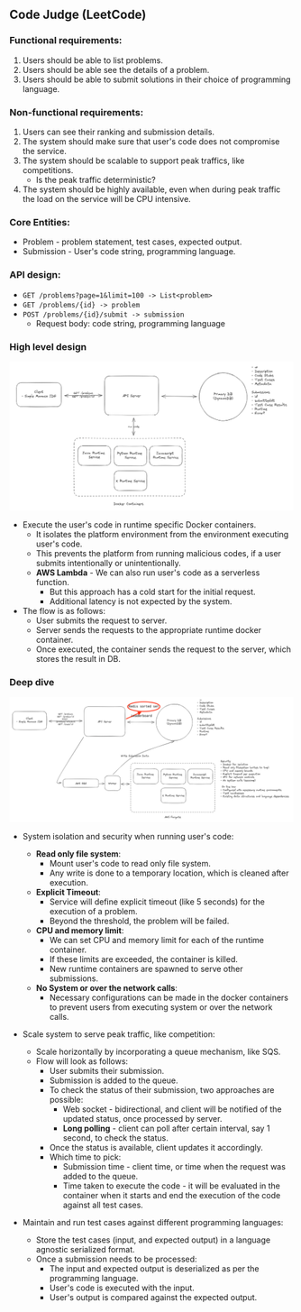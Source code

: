 ## Code Judge (LeetCode)

### Functional requirements:
1. Users should be able to list problems.
2. Users should be able see the details of a problem.
3. Users should be able to submit solutions in their choice of programming language.

### Non-functional requirements:
1. Users can see their ranking and submission details.
2. The system should make sure that user's code does not compromise the service.
3. The system should be scalable to support peak traffics, like competitions.
   * Is the peak traffic deterministic?
4. The system should be highly available, even when during peak traffic the load on the service will be CPU intensive.


### Core Entities:

* Problem - problem statement, test cases, expected output.
* Submission - User's code string, programming language.


### API design:

* `GET /problems?page=1&limit=100 -> List<problem>`
* `GET /problems/{id} -> problem`
* `POST /problems/{id}/submit -> submission`
  * Request body: code string, programming language

### High level design

![](/resources/IMG_5333.png)

* Execute the user's code in runtime specific Docker containers.
  * It isolates the platform environment from the environment executing user's code.
  * This prevents the platform from running malicious codes, if a user submits intentionally or unintentionally.
  * **AWS Lambda** - We can also run user's code as a serverless function.
    * But this approach has a cold start for the initial request.
    * Additional latency is not expected by the system.
* The flow is as follows:
  * User submits the request to server.
  * Server sends the requests to the appropriate runtime docker container.
  * Once executed, the container sends the request to the server, which stores the result in DB.

### Deep dive

![](/resources/IMG_5334.png)

* System isolation and security when running user's code:
  * **Read only file system**:
    * Mount user's code to read only file system.
    * Any write is done to a temporary location, which is cleaned after execution.
  * **Explicit Timeout**:
    * Service will define explicit timeout (like 5 seconds) for the execution of a problem.
    * Beyond the threshold, the problem will be failed.
  * **CPU and memory limit**:
    * We can set CPU and memory limit for each of the runtime container.
    * If these limits are exceeded, the container is killed.
    * New runtime containers are spawned to serve other submissions.
  * **No System or over the network calls**:
    * Necessary configurations can be made in the docker containers to prevent users from executing system or over the network calls.

* Scale system to serve peak traffic, like competition:
  * Scale horizontally by incorporating a queue mechanism, like SQS.
  * Flow will look as follows:
    * User submits their submission.
    * Submission is added to the queue.
    * To check the status of their submission, two approaches are possible:
      * Web socket - bidirectional, and client will be notified of the updated status, once processed by server.
      * **Long polling** - client can poll after certain interval, say 1 second, to check the status.
    * Once the status is available, client updates it accordingly.
    * Which time to pick:
      * Submission time - client time, or time when the request was added to the queue.
      * Time taken to execute the code - it will be evaluated in the container when it starts and end the execution of the code against all test cases.

* Maintain and run test cases against different programming languages:
  * Store the test cases (input, and expected output) in a language agnostic serialized format.
  * Once a submission needs to be processed:
    * The input and expected output is deserialized as per the programming language.
    * User's code is executed with the input.
    * User's output is compared against the expected output.